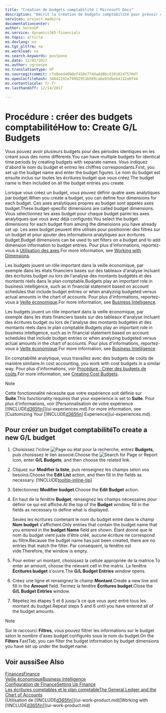 ```yaml
---
title: "Création de budgets comptabilité | Microsoft Docs"
description: "Décrit la création de budgets comptabilité pour prévoir différentes activités financières et affecter des axes analytiques à des fins de veille économique."
services: project-madeira
documentationcenter: 
author: SorenGP
ms.service: dynamics365-financials
ms.topic: article
ms.devlang: na
ms.tgt_pltfrm: na
ms.workload: na
ms.search.keywords: postpone
ms.date: 12/01/2017
ms.author: sgroespe
ms.translationtype: HT
ms.sourcegitcommit: cfe0eed4090ef458e774da8d0bc03910247570d7
ms.openlocfilehash: 34642192e74992953b569cabeb5dbeb4112a0f44
ms.contentlocale: fr-fr
ms.lasthandoff: 12/14/2017

---
```

# <a name="how-to-create-gl-budgets"></a><span data-ttu-id="c1d77-103">Procédure : créer des budgets comptabilité</span><span class="sxs-lookup"><span data-stu-id="c1d77-103">How to: Create G/L Budgets</span></span>
<span data-ttu-id="c1d77-104">Vous pouvez avoir plusieurs budgets pour des périodes identiques en les créant sous des noms différents.</span><span class="sxs-lookup"><span data-stu-id="c1d77-104">You can have multiple budgets for identical time periods by creating budgets with separate names.</span></span> <span data-ttu-id="c1d77-105">Vous indiquez d'abord le nom du budget et entrez les chiffres correspondants.</span><span class="sxs-lookup"><span data-stu-id="c1d77-105">First, you set up the budget name and enter the budget figures.</span></span> <span data-ttu-id="c1d77-106">Le nom du budget est ensuite inclus sur toutes les écritures budget que vous créez.</span><span class="sxs-lookup"><span data-stu-id="c1d77-106">The budget name is then included on all the budget entries you create.</span></span>  

 <span data-ttu-id="c1d77-107">Lorsque vous créez un budget, vous pouvez définir quatre axes analytiques par budget.</span><span class="sxs-lookup"><span data-stu-id="c1d77-107">When you create a budget, you can define four dimensions for each budget.</span></span> <span data-ttu-id="c1d77-108">Ces axes analytiques propres au budget sont appelés axes budget.</span><span class="sxs-lookup"><span data-stu-id="c1d77-108">These budget-specific dimensions are called budget dimensions.</span></span> <span data-ttu-id="c1d77-109">Vous sélectionnez les axes budget pour chaque budget parmi les axes analytiques que vous avez déjà configurés.</span><span class="sxs-lookup"><span data-stu-id="c1d77-109">You select the budget dimensions for each budget from among the dimensions you have already set up.</span></span> <span data-ttu-id="c1d77-110">Les axes budget peuvent être utilisés pour positionner des filtres sur un budget et pour ajouter des informations analytiques aux écritures budget.</span><span class="sxs-lookup"><span data-stu-id="c1d77-110">Budget dimensions can be used to set filters on a budget and to add dimension information to budget entries.</span></span> <span data-ttu-id="c1d77-111">Pour plus d'informations, reportez-vous à [Utilisation des axes](finance-dimensions.md).</span><span class="sxs-lookup"><span data-stu-id="c1d77-111">For more information, see [Working with Dimensions](finance-dimensions.md).</span></span>

 <span data-ttu-id="c1d77-112">Les budgets jouent un rôle important dans la veille économique, par exemple dans les états financiers basés sur des tableaux d'analyse incluant des écritures budget ou lors de l'analyse des montants budgétés et des montants réels dans le plan comptable.</span><span class="sxs-lookup"><span data-stu-id="c1d77-112">Budgets play an important role in business intelligence, such as in financial statement based on account schedules that include budget entries or when analyzing budgeted versus actual amounts in the chart of accounts.</span></span> <span data-ttu-id="c1d77-113">Pour plus d'informations, reportez-vous à [Veille économique](bi.md).</span><span class="sxs-lookup"><span data-stu-id="c1d77-113">For more information, see [Business Intelligence](bi.md).</span></span>

 <span data-ttu-id="c1d77-114">Les budgets jouent un rôle important dans la veille économique, par exemple dans les états financiers basés sur des tableaux d'analyse incluant des écritures budget ou lors de l'analyse des montants budgétés et des montants réels dans le plan comptable.</span><span class="sxs-lookup"><span data-stu-id="c1d77-114">Budgets play an important role in business intelligence, such as in financial statement based on account schedules that include budget entries or when analyzing budgeted versus actual amounts in the chart of accounts.</span></span> <span data-ttu-id="c1d77-115">Pour plus d'informations, reportez-vous à [Veille économique](bi.md).</span><span class="sxs-lookup"><span data-stu-id="c1d77-115">For more information, see [Business Intelligence](bi.md).</span></span>

<span data-ttu-id="c1d77-116">En comptabilité analytique, vous travaillez avec des budgets de coûts de manière similaire.</span><span class="sxs-lookup"><span data-stu-id="c1d77-116">In cost accounting, you work with cost budgets in a similar way.</span></span> <span data-ttu-id="c1d77-117">Pour plus d'informations, voir [Procédure : Créer des budgets de coûts](finance-create-cost-budgets.md).</span><span class="sxs-lookup"><span data-stu-id="c1d77-117">For more information, see [Creating Cost Budgets](finance-create-cost-budgets.md).</span></span>    

 > [!NOTE]  
>   <span data-ttu-id="c1d77-118">Cette fonctionnalité nécessite que votre expérience soit définie sur **Suite**.</span><span class="sxs-lookup"><span data-stu-id="c1d77-118">This functionality requires that your experience is set to **Suite**.</span></span> <span data-ttu-id="c1d77-119">Pour plus d'informations, voir [Personnalisation de votre expérience [!INCLUDE[d365fin](includes/d365fin_md.md)]](ui-experiences.md).</span><span class="sxs-lookup"><span data-stu-id="c1d77-119">For more information, see [Customizing Your [!INCLUDE[d365fin](includes/d365fin_md.md)] Experience](ui-experiences.md).</span></span>  

## <a name="to-create-a-new-gl-budget"></a><span data-ttu-id="c1d77-120">Pour créer un budget comptabilité</span><span class="sxs-lookup"><span data-stu-id="c1d77-120">To create a new G/L budget</span></span>  
1. <span data-ttu-id="c1d77-121">Choisissez l'icône ![Page ou état pour la recherche](media/ui-search/search_small.png "Page ou état pour la recherche"), entrez **Budgets**, puis choisissez le lien associé.</span><span class="sxs-lookup"><span data-stu-id="c1d77-121">Choose the ![Search for Page or Report](media/ui-search/search_small.png "Search for Page or Report icon") icon, enter **G/L Budgets**, and then choose the related link.</span></span>  
2. <span data-ttu-id="c1d77-122">Cliquez sur **Modifier la liste**, puis renseignez les champs selon vos besoins.</span><span class="sxs-lookup"><span data-stu-id="c1d77-122">Choose the **Edit List** action, and then fill in the fields as necessary.</span></span> [!INCLUDE[tooltip-inline-tip](includes/tooltip-inline-tip_md.md)]  
3. <span data-ttu-id="c1d77-123">Sélectionnez **Modifier budget**.</span><span class="sxs-lookup"><span data-stu-id="c1d77-123">Choose the **Edit Budget** action.</span></span>
4. <span data-ttu-id="c1d77-124">En haut de la fenêtre **Budget**, renseignez les champs nécessaires pour définir ce qui est affiché.</span><span class="sxs-lookup"><span data-stu-id="c1d77-124">At the top of the **Budget** window, fill in the fields as necessary to define what is displayed.</span></span>  

    <span data-ttu-id="c1d77-125">Seules les écritures contenant le nom du budget entré dans le champ **Nom budget** s'affichent.</span><span class="sxs-lookup"><span data-stu-id="c1d77-125">Only entries that contain the budget name that you entered in the **budget Name** field are shown.</span></span> <span data-ttu-id="c1d77-126">Étant donné que le nom du budget vient juste d'être créé, aucune écriture ne correspond au filtre.</span><span class="sxs-lookup"><span data-stu-id="c1d77-126">Because the budget name has just been created, there are no entries that match the filter.</span></span> <span data-ttu-id="c1d77-127">Par conséquent, la fenêtre est vide.</span><span class="sxs-lookup"><span data-stu-id="c1d77-127">Therefore, the window is empty.</span></span>  
5. <span data-ttu-id="c1d77-128">Pour entrer un montant, choisissez la cellule appropriée de la matrice.</span><span class="sxs-lookup"><span data-stu-id="c1d77-128">To enter an amount, choose the relevant cell in the matrix.</span></span> <span data-ttu-id="c1d77-129">La fenêtre **Écritures budget** s'ouvre.</span><span class="sxs-lookup"><span data-stu-id="c1d77-129">The **G/L Budget Entries** window opens.</span></span>  
6. <span data-ttu-id="c1d77-130">Créez une ligne et renseignez le champ **Montant**.</span><span class="sxs-lookup"><span data-stu-id="c1d77-130">Create a new line and fill in the **Amount** field.</span></span> <span data-ttu-id="c1d77-131">Fermez la fenêtre **Écritures budget**.</span><span class="sxs-lookup"><span data-stu-id="c1d77-131">Close the **G/L Budget Entries** window.</span></span>  
7. <span data-ttu-id="c1d77-132">Répétez les étapes 5 et 6 jusqu'à ce que vous ayez entré tous les montant du budget.</span><span class="sxs-lookup"><span data-stu-id="c1d77-132">Repeat steps 5 and 6 until you have entered all of the budget amounts.</span></span>  

> [!NOTE]  
>  <span data-ttu-id="c1d77-133">Sur le raccourci **Filtres**, vous pouvez filtrer les informations sur le budget selon le nombre d'axes budget configurés sous le nom du budget.</span><span class="sxs-lookup"><span data-stu-id="c1d77-133">On the **Filters** FastTab, you can filter the budget information by budget dimensions you have set up under the budget name.</span></span>   

## <a name="see-also"></a><span data-ttu-id="c1d77-134">Voir aussi</span><span class="sxs-lookup"><span data-stu-id="c1d77-134">See Also</span></span>
[<span data-ttu-id="c1d77-135">Finances</span><span class="sxs-lookup"><span data-stu-id="c1d77-135">Finance</span></span>](finance.md)  
[<span data-ttu-id="c1d77-136">Veille économique</span><span class="sxs-lookup"><span data-stu-id="c1d77-136">Business Intelligence</span></span>](bi.md)  
[<span data-ttu-id="c1d77-137">Configuration de Finance</span><span class="sxs-lookup"><span data-stu-id="c1d77-137">Setting Up Finance</span></span>](finance-setup-finance.md)  
[<span data-ttu-id="c1d77-138">Les écritures comptables et le plan comptable</span><span class="sxs-lookup"><span data-stu-id="c1d77-138">The General Ledger and the Chart of Accounts</span></span>](finance-general-ledger.md)  
<span data-ttu-id="c1d77-139">[Utilisation de [!INCLUDE[d365fin](includes/d365fin_md.md)]](ui-work-product.md)</span><span class="sxs-lookup"><span data-stu-id="c1d77-139">[Working with [!INCLUDE[d365fin](includes/d365fin_md.md)]](ui-work-product.md)</span></span>  

